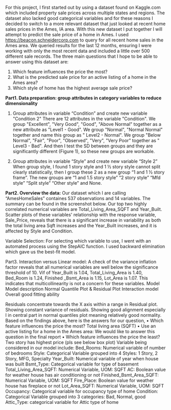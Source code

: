 For this project, I first started out by using a dataset found on Kaggle.com which included property sale prices across multiple states and regions. The dataset also lacked good categorical variables and for these reasons I decided to switch to a more relevant dataset that just looked at recent home sales prices in the Ames, IA area.
With this new dataset I put together I will attempt to predict the sale price of a home in Ames. I used https://beacon.schneidercorp.com to query for all recent home sales in the Ames area. We queried results for the last 12 months, ensuring I were working with only the most recent data and included a little over 500
different sale records. The three main questions that I hope to be able to answer using this dataset are:

1. Which feature influences the price the most?
2. What is the predicted sale price for an active listing of a home in the Ames area?
3. Which style of home has the highest average sale price?

**Part1. Data preparation: group attributes in category variables to reduce dimensionality**

1. Group attributes in variable “Condition” and create new variable "Condition 2" There are 12 attributes in the variable "Condition". We group "Excellent", "Very Good", "Good", "Above Normal" together as a new attribute as "Level1 - Good". We group "Normal", "Normal Normal" together and name this
group as " Level2 - Normal". We group "Below Normal", "Fair", "Poor", "Observed", "Very", "Very Poor" together as " Level3 - Bad". And then I test the SD between groups and they are significantly different (Figure 1), so these
new groups are workable.

2. Group attributes in variable “Style” and create new variable “Style 2”
When group style, I found 1 story style and 1 ½ story style cannot split clearly statistically, then I group these 2
as a new group “1 and 1 ½ story frame”. The new groups are “1 and 1.5 story style” “2 story style” “Mfd style”
“Split style” “Other style” and None. 


**Part2. Overview the data:**
Our dataset which I are calling “AmesHomeSales” containes 537 observations and 14 variables. The summary can be found in the screenshot below. Our top two highly correlated numerical variables are Total_Living_Area_SQFT and Year_Built. Scatter
plots of these variables' relationship with the response variable, Sale_Price, reveals that there is a significant increase in variability as both the total living area Sqft increases and the Year_Built increases, and it is affected by
Style and Condition.

Variable Selection:
For selecting which variable to use, I went with an automated process using the StepAIC function. I used backward elimination which gave us the best-fit model.

Part3. Interaction versus Linear model:
A check of the variance inflation factor reveals that all numerical variables are well below the significance threshold of 10. Vif of Year_Built is 1.04, Total_Living_Area is 1.40, Bed_Room is 1.24, Finished _Bsmt_Area is 1.15, Lot_Area is 1.07. This indicates that multicollinearity is not a concern for these variables.
Model Model description Normal Quantile Plot & Residual Plot Interaction model Overall good fitting ability

Residuals concentrate towards the X axis within a range in Residual plot. Showing constant variance of residuals. Showing good alignment especially I in
central part in normal quantiles plot meaning relatively good normality.
Based on the findings above, here is the answers for our question,
• Which feature influences the price the most? Total living area (SQFT)
• Use an active listing for a home in the Ames area: We would like to answer this question in the final report
• Which feature influences the price the least? Two story has highest price (pls see below box plot)
Variable being considered in our model include:
Bed_Rooms: Numerical variable of number of bedrooms Style: Categorical Variable grouped into 4 Styles: 1 Story, 2 Story,
MFG, Specialty
Year_Built: Numerical variable of year when house was built Bsmt_Type: Categorical variable for type of basement
Total_Living_Area_SQFT: Numerical Variable, UOM: SQFT AC: Boolean value for weather house has air conditioning or not
Finished_Bsmt_Area_SQFT: Numerical Variable, UOM: SQFT Fire_Place: Boolean value for weather house has fireplace or not
Lot_Area_SQFT: Numerical Variable, UOM: SQFT Occupancy: Categorical variable for occupancy type of home
Condition: Categorical Variable grouped into 3 categories: Bad,
Normal, good
Attic_Type: categorical variable for Attic type of home
